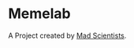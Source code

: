 # Memelab

A Project created by [Mad Scientists]([https://codepen.io/cudokub/pen/rNgvmzj](https://www.madscientists.io/)).

